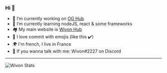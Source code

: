 ### Hi 👋

- 🔭 I’m currently working on [OG Hub](https://github.com/Wivon/OGHub)
- 🌱 I’m currently learning nodeJS, react & some frameworks
- 🏘️ My main website is [Wivon Hub](https://wivon-hub.tk)
- 💖 I love commit with emojis (like this ✔️)
- 🌍 I'm french, I live in France
- 👯 If you wanna talk with me: Wivon#2227 on Discord

<hr>

![Wivon Stats](https://github-readme-stats.vercel.app/api?username=Wivon&hide=issues,stars,contribs,prs)

<!--
**Wivon/Wivon** is a ✨ _special_ ✨ repository because its `README.md` (this file) appears on your GitHub profile.
Here are some ideas to get you started:

- 🔭 I’m currently working on ...
- 🌱 I’m currently learning ...
- 👯 I’m looking to collaborate on ...
- 🤔 I’m looking for help with ...
- 💬 Ask me about ...
- 📫 How to reach me: ...
- ⚡ Fun fact: ...
-->
